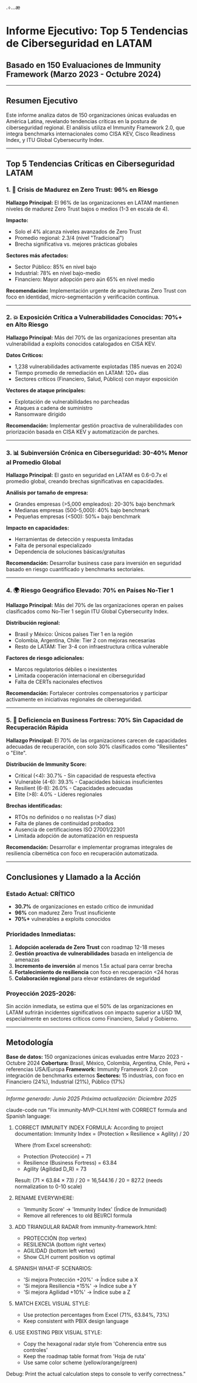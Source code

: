 .÷…æ
# Informe Ejecutivo: Top 5 Tendencias de Ciberseguridad en LATAM
## Basado en 150 Evaluaciones de Immunity Framework (Marzo 2023 - Octubre 2024)

---

## Resumen Ejecutivo

Este informe analiza datos de 150 organizaciones únicas evaluadas en América Latina, revelando tendencias críticas en la postura de ciberseguridad regional. El análisis utiliza el Immunity Framework 2.0, que integra benchmarks internacionales como CISA KEV, Cisco Readiness Index, y ITU Global Cybersecurity Index.

---

## Top 5 Tendencias Críticas en Ciberseguridad LATAM

### 1. 🚨 **Crisis de Madurez en Zero Trust: 96% en Riesgo**

**Hallazgo Principal:** El 96% de las organizaciones en LATAM mantienen niveles de madurez Zero Trust bajos o medios (1-3 en escala de 4).

**Impacto:**
- Solo el 4% alcanza niveles avanzados de Zero Trust
- Promedio regional: 2.3/4 (nivel "Tradicional")
- Brecha significativa vs. mejores prácticas globales

**Sectores más afectados:**
- Sector Público: 85% en nivel bajo
- Industrial: 78% en nivel bajo-medio
- Financiero: Mayor adopción pero aún 65% en nivel medio

**Recomendación:** Implementación urgente de arquitecturas Zero Trust con foco en identidad, micro-segmentación y verificación continua.

---

### 2. 💥 **Exposición Crítica a Vulnerabilidades Conocidas: 70%+ en Alto Riesgo**

**Hallazgo Principal:** Más del 70% de las organizaciones presentan alta vulnerabilidad a exploits conocidos catalogados en CISA KEV.

**Datos Críticos:**
- 1,238 vulnerabilidades activamente explotadas (185 nuevas en 2024)
- Tiempo promedio de remediación en LATAM: 120+ días
- Sectores críticos (Financiero, Salud, Público) con mayor exposición

**Vectores de ataque principales:**
- Explotación de vulnerabilidades no parcheadas
- Ataques a cadena de suministro
- Ransomware dirigido

**Recomendación:** Implementar gestión proactiva de vulnerabilidades con priorización basada en CISA KEV y automatización de parches.

---

### 3. 📊 **Subinversión Crónica en Ciberseguridad: 30-40% Menor al Promedio Global**

**Hallazgo Principal:** El gasto en seguridad en LATAM es 0.6-0.7x el promedio global, creando brechas significativas en capacidades.

**Análisis por tamaño de empresa:**
- Grandes empresas (>5,000 empleados): 20-30% bajo benchmark
- Medianas empresas (500-5,000): 40% bajo benchmark
- Pequeñas empresas (<500): 50%+ bajo benchmark

**Impacto en capacidades:**
- Herramientas de detección y respuesta limitadas
- Falta de personal especializado
- Dependencia de soluciones básicas/gratuitas

**Recomendación:** Desarrollar business case para inversión en seguridad basado en riesgo cuantificado y benchmarks sectoriales.

---

### 4. 🌍 **Riesgo Geográfico Elevado: 70% en Países No-Tier 1**

**Hallazgo Principal:** Más del 70% de las organizaciones operan en países clasificados como No-Tier 1 según ITU Global Cybersecurity Index.

**Distribución regional:**
- Brasil y México: Únicos países Tier 1 en la región
- Colombia, Argentina, Chile: Tier 2 con mejoras necesarias
- Resto de LATAM: Tier 3-4 con infraestructura crítica vulnerable

**Factores de riesgo adicionales:**
- Marcos regulatorios débiles o inexistentes
- Limitada cooperación internacional en ciberseguridad
- Falta de CERTs nacionales efectivos

**Recomendación:** Fortalecer controles compensatorios y participar activamente en iniciativas regionales de ciberseguridad.

---

### 5. 🔄 **Deficiencia en Business Fortress: 70% Sin Capacidad de Recuperación Rápida**

**Hallazgo Principal:** El 70% de las organizaciones carecen de capacidades adecuadas de recuperación, con solo 30% clasificados como "Resilientes" o "Elite".

**Distribución de Immunity Score:**
- Critical (<4): 30.7% - Sin capacidad de respuesta efectiva
- Vulnerable (4-6): 39.3% - Capacidades básicas insuficientes
- Resilient (6-8): 26.0% - Capacidades adecuadas
- Elite (>8): 4.0% - Líderes regionales

**Brechas identificadas:**
- RTOs no definidos o no realistas (>7 días)
- Falta de planes de continuidad probados
- Ausencia de certificaciones ISO 27001/22301
- Limitada adopción de automatización en respuesta

**Recomendación:** Desarrollar e implementar programas integrales de resiliencia cibernética con foco en recuperación automatizada.

---

## Conclusiones y Llamado a la Acción

### Estado Actual: CRÍTICO
- **30.7%** de organizaciones en estado crítico de inmunidad
- **96%** con madurez Zero Trust insuficiente
- **70%+** vulnerables a exploits conocidos

### Prioridades Inmediatas:
1. **Adopción acelerada de Zero Trust** con roadmap 12-18 meses
2. **Gestión proactiva de vulnerabilidades** basada en inteligencia de amenazas
3. **Incremento de inversión** al menos 1.5x actual para cerrar brecha
4. **Fortalecimiento de resiliencia** con foco en recuperación <24 horas
5. **Colaboración regional** para elevar estándares de seguridad

### Proyección 2025-2026:
Sin acción inmediata, se estima que el 50% de las organizaciones en LATAM sufrirán incidentes significativos con impacto superior a USD 1M, especialmente en sectores críticos como Financiero, Salud y Gobierno.

---

## Metodología

**Base de datos:** 150 organizaciones únicas evaluadas entre Marzo 2023 - Octubre 2024
**Cobertura:** Brasil, México, Colombia, Argentina, Chile, Perú + referencias USA/Europa
**Framework:** Immunity Framework 2.0 con integración de benchmarks externos
**Sectores:** 15 industrias, con foco en Financiero (24%), Industrial (21%), Público (17%)

---

*Informe generado: Junio 2025*
*Próxima actualización: Diciembre 2025*



claude-code run "Fix immunity-MVP-CLH.html with CORRECT formula and Spanish language:

1. CORRECT IMMUNITY INDEX FORMULA:
   According to project documentation:
   Immunity Index = (Protection × Resilience × Agility) / 20
   
   Where (from Excel screenshot):
   - Protection (Protección) = 71
   - Resilience (Business Fortress) = 63.84 
   - Agility (Agilidad D_R) = 73
   
   Result: (71 × 63.84 × 73) / 20 = 16,544.16 / 20 = 827.2 (needs normalization to 0-10 scale)

2. RENAME EVERYWHERE:
   - 'Immunity Score' → 'Immunity Index' (Índice de Inmunidad)
   - Remove all references to old BEI/RCI formula

3. ADD TRIANGULAR RADAR from immunity-framework.html:
   - PROTECCIÓN (top vertex)
   - RESILIENCIA (bottom right vertex)  
   - AGILIDAD (bottom left vertex)
   - Show CLH current position vs optimal

4. SPANISH WHAT-IF SCENARIOS:
   - 'Si mejora Protección +20%' → Índice sube a X
   - 'Si mejora Resiliencia +15%' → Índice sube a Y
   - 'Si mejora Agilidad +10%' → Índice sube a Z
   
5. MATCH EXCEL VISUAL STYLE:
   - Use protection percentages from Excel (71%, 63.84%, 73%)
   - Keep consistent with PBIX design language

6. USE EXISTING PBIX VISUAL STYLE:
   - Copy the hexagonal radar style from 'Coherencia entre sus controles'
   - Keep the roadmap table format from 'Hoja de ruta' 
   - Use same color scheme (yellow/orange/green)


Debug: Print the actual calculation steps to console to verify correctness."

